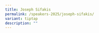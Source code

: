 ```yaml
---
title: Joseph Sifakis
permalink: /speakers-2025/joseph-sifakis/
variant: tiptap
description: ""
---
```

